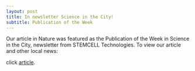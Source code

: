```yaml
---
layout: post
title: In newsletter Science in the City!
subtitle: Publication of the Week
---
```


Our article in Nature was featured as the Publication of the Week in Science in the City, newsletter from STEMCELL Technologies. To view our article and other local news:

click [article](https://scienceinthecity.com).